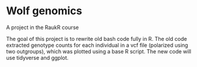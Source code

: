 # Wolf genomics
A project in the RaukR course

The goal of this project is to rewrite old bash code fully in R. The old code extracted genotype counts for each individual in a vcf file (polarized using two outgroups), which was plotted using a base R script. 
The new code will use tidyverse and ggplot. 
